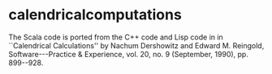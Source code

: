 # calendricalcomputations
The Scala code is ported from the C++ code and Lisp code in
in ``Calendrical Calculations'' by Nachum Dershowitz and Edward M. Reingold, Software---Practice & Experience,
vol. 20, no. 9 (September, 1990), pp. 899--928.

